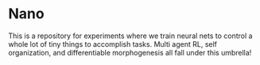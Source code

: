 # Nano

This is a repository for experiments where we train neural nets to control a
whole lot of tiny things to accomplish tasks. Multi agent RL, self organization,
and differentiable morphogenesis all fall under this umbrella!